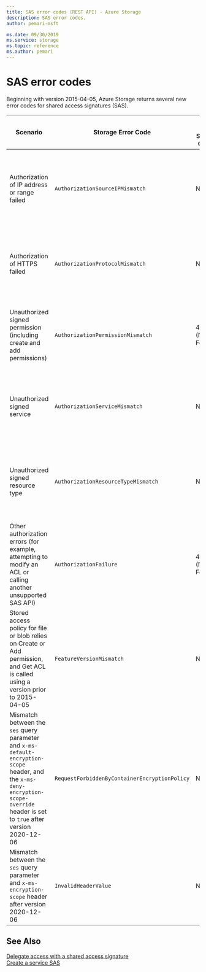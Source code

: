 ```yaml
---
title: SAS error codes (REST API) - Azure Storage
description: SAS error codes.
author: pemari-msft

ms.date: 09/30/2019
ms.service: storage
ms.topic: reference
ms.author: pemari
---
```


# SAS error codes

Beginning with version 2015-04-05, Azure Storage returns several new error codes for  shared access signatures (SAS).  
  
|Scenario|Storage Error Code|Old Http Status Code|New Http Status Code|Error Message|Applies To (SAS Type)|  
|--------------|------------------------|--------------------------|--------------------------|-------------------|-----------------------------|  
|Authorization of IP address or range failed|`AuthorizationSourceIPMismatch`|N/A|403 (Forbidden)|This request is not authorized to perform this operation using this source IP {SourceIP}.|Account SAS<br /><br /> Service SAS|  
|Authorization of HTTPS failed|`AuthorizationProtocolMismatch`|N/A|403 (Forbidden)|This request is not authorized to perform this operation using this protocol.|Account SAS<br /><br /> Service SAS|  
|Unauthorized signed permission (including create and add permissions)|`AuthorizationPermissionMismatch`|404 (Not Found)|403 (Forbidden)|This request is not authorized to perform this operation using this permission.|Account SAS<br /><br /> Service SAS|  
|Unauthorized signed service|`AuthorizationServiceMismatch`|N/A|403 (Forbidden)|This request is not authorized to perform this operation using this service.|Account SAS<br /><br /> Service SAS|  
|Unauthorized signed resource type|`AuthorizationResourceTypeMismatch`|N/A|403 (Forbidden)|This request is not authorized to perform this operation using this resource type.|Account SAS<br /><br /> Service SAS|  
|Other authorization errors (for example, attempting  to modify an ACL or calling another unsupported SAS API)|`AuthorizationFailure`|404 (Not Found)|403 (Forbidden)|This request is not authorized to perform this operation.|Account SAS<br /><br /> Service SAS|  
|Stored access policy for file or blob relies on Create or Add permission, and Get ACL is called using a version prior to 2015-04-05|`FeatureVersionMismatch`|N/A|409 (Conflict)|Stored access policy contains a permission that is not supported by this version.|Service SAS|  
| Mismatch between the `ses` query parameter and `x-ms-default-encryption-scope` header, and the `x-ms-deny-encryption-scope-override` header is set to `true` after version 2020-12-06 |`RequestForbiddenByContainerEncryptionPolicy`|N/A|403 (Forbidden)|The request is forbidden by the container encryption policy. |Account SAS<br /><br /> Service SAS|  
| Mismatch between the `ses` query parameter and `x-ms-encryption-scope` header after version 2020-12-06 |`InvalidHeaderValue`|N/A|400 (BadRequest)|The value for one of the HTTP headers is not in the correct format. |Account SAS<br /><br /> Service SAS|  


  
## See Also  
 [Delegate access with a shared access signature](delegate-access-with-shared-access-signature.md)   
 [Create a service SAS](create-service-sas.md)
